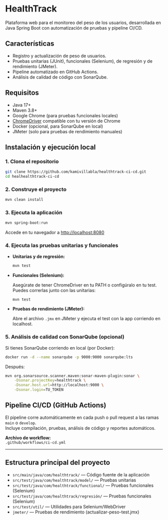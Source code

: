 # HealthTrack

Plataforma web para el monitoreo del peso de los usuarios, desarrollada en Java Spring Boot con automatización de pruebas y pipeline CI/CD.

## Características

- Registro y actualización de peso de usuarios.
- Pruebas unitarias (JUnit), funcionales (Selenium), de regresión y de rendimiento (JMeter).
- Pipeline automatizado en GitHub Actions.
- Análisis de calidad de código con SonarQube.

## Requisitos

- Java 17+
- Maven 3.8+
- Google Chrome (para pruebas funcionales locales)
- [ChromeDriver](https://chromedriver.chromium.org/) compatible con tu versión de Chrome
- Docker (opcional, para SonarQube en local)
- JMeter (solo para pruebas de rendimiento manuales)

## Instalación y ejecución local

### 1. Clona el repositorio

```bash
git clone https://github.com/kamivillabla/healthtrack-ci-cd.git
cd healhealthtrack-ci-cd
```

### 2. Construye el proyecto

```bash
mvn clean install
```

### 3. Ejecuta la aplicación

```bash
mvn spring-boot:run
```

Accede en tu navegador a [http://localhost:8080](http://localhost:8080)

### 4. Ejecuta las pruebas unitarias y funcionales

- **Unitarias y de regresión:**

  ```bash
  mvn test
  ```

- **Funcionales (Selenium):**

  Asegúrate de tener ChromeDriver en tu PATH o configúralo en tu test.  
  Puedes correrlas junto con las unitarias:

  ```bash
  mvn test
  ```

- **Pruebas de rendimiento (JMeter):**

  Abre el archivo `.jmx` en JMeter y ejecuta el test con la app corriendo en localhost.

### 5. Análisis de calidad con SonarQube (opcional)

Si tienes SonarQube corriendo en local (por Docker):

```bash
docker run -d --name sonarqube -p 9000:9000 sonarqube:lts
```

Después:

```bash
mvn org.sonarsource.scanner.maven:sonar-maven-plugin:sonar \
    -Dsonar.projectKey=healthtrack \
    -Dsonar.host.url=http://localhost:9000 \
    -Dsonar.login=TU_TOKEN
```

## Pipeline CI/CD (GitHub Actions)

El pipeline corre automáticamente en cada push o pull request a las ramas `main` o `develop`.  
Incluye compilación, pruebas, análisis de código y reportes automáticos.

**Archivo de workflow:**  
`.github/workflows/ci-cd.yml`

---

## Estructura principal del proyecto

- `src/main/java/com/healthtrack/` — Código fuente de la aplicación
- `src/test/java/com/healthtrack/model/` — Pruebas unitarias
- `src/test/java/com/healthtrack/functional/` — Pruebas funcionales (Selenium)
-  `src/test/java/com/healthtrack/regresión/` — Pruebas funcionales (Selenium)
- `src/test/util/` — Utilidades para Selenium/WebDriver
- `jmeter/` — Pruebas de rendimiento (actualizar-peso-test.jmx)


